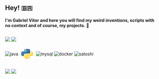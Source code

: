 <h2>Hey! 🇧🇷</h2>

<h4>I'm Gabriel Vitor and here you will find my weird inventions, scripts with no context and of course, my projects. 🥸</h4>

  ##
<div>
  <img height="180em" src="https://github-readme-stats.vercel.app/api?username=gvitorguimaraes&show_icons=true&theme=swift&include_all_commits=true&count_private=true"/>
  <img height="180em" src="https://github-readme-stats.vercel.app/api/top-langs/?username=gvitorguimaraes&layout=compact&langs_count=7&theme=swift"/>
</div>

<div style="display: inline_block"><br>
  <img align="center" alt="java" height="40" width="50" src="https://cdn.jsdelivr.net/gh/devicons/devicon/icons/java/java-original.svg">
  <img align="center" alt="Python" height="40" width="50" src="https://raw.githubusercontent.com/devicons/devicon/master/icons/python/python-original.svg">
  <img align="center" alt="mysql" height="40" width="50" src="https://cdn.jsdelivr.net/gh/devicons/devicon/icons/mysql/mysql-original.svg">
  <img align="center" alt="docker" height="40" width="50" src="https://cdn.jsdelivr.net/gh/devicons/devicon/icons/docker/docker-plain-wordmark.svg">
  <img align="center" alt="satoshi" height="40" width="50" src="https://cdn.jsdelivr.net/gh/devicons/devicon/icons/linux/linux-plain.svg">
</div>

##
<div> 
  <a href = "https://www.hackerrank.com/Eratoz"><img src="https://img.shields.io/badge/-Hackerrank-2EC866?style=for-the-badge&logo=HackerRank&logoColor=white" target="_blank"></a>
  <a href="https://www.linkedin.com/in/gabriel-vitor-guimar%C3%A3es-1134a820a/" target="_blank"><img src="https://img.shields.io/badge/-LinkedIn-%230077B5?style=for-the-badge&logo=linkedin&logoColor=white" target="_blank"></a> 
</div>
